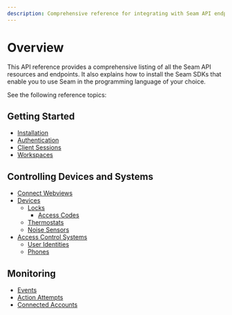 ```yaml
---
description: Comprehensive reference for integrating with Seam API endpoints
---
```


# Overview

This API reference provides a comprehensive listing of all the Seam API resources and endpoints. It also explains how to install the Seam SDKs that enable you to use Seam in the programming language of your choice.

See the following reference topics:

## Getting Started

* [Installation](installation.md)
* [Authentication](authentication.md)
* [Client Sessions](client_sessions/)
* [Workspaces](workspaces/)

## Controlling Devices and Systems

* [Connect Webviews](connect_webviews/)
* [Devices](devices/)
  * [Locks](locks/)
    * [Access Codes](access_codes/)
  * [Thermostats](../api/thermostats/)
  * [Noise Sensors](noise_sensors/)
* [Access Control Systems](../api/acs/)
  * [User Identities](../api/user_identities/)
  * [Phones](../api/phones/)

## Monitoring

* [Events](events/)
* [Action Attempts](action_attempts/)
* [Connected Accounts](connected_accounts/)
